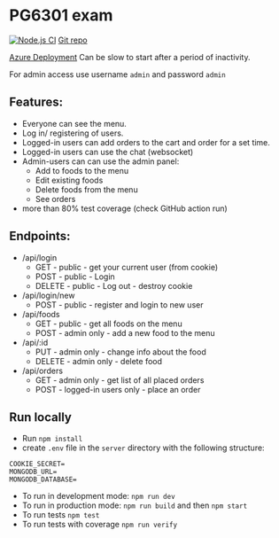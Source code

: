 # PG6301 exam

[![Node.js CI](https://github.com/pg6301-fall2022/exam-jalvsaker/actions/workflows/node.js.yml/badge.svg)](https://github.com/pg6301-fall2022/exam-jalvsaker/actions/workflows/node.js.yml)
[Git repo](https://github.com/pg6301-fall2022/exam-jalvsaker)

[Azure Deployment](http://pg6301exam-1038.azurewebsites.net/)
Can be slow to start after a period of inactivity.

For admin access use username `admin` and password `admin`

## Features: 
* Everyone can see the menu.
* Log in/ registering of users.
* Logged-in users can add orders to the cart and order for a set time.
* Logged-in users can use the chat (websocket)
* Admin-users can can use the admin panel:
  * Add to foods to the menu
  * Edit existing foods
  * Delete foods from the menu
  * See orders
* more than 80% test coverage (check GitHub action run)

## Endpoints:
* /api/login
  * GET - public - get your current user (from cookie)
  * POST - public - Login
  * DELETE - public - Log out - destroy cookie
* /api/login/new
  * POST - public - register and login to new user
* /api/foods
  * GET - public - get all foods on the menu
  * POST - admin only - add a new food to the menu
* /api/:id
  * PUT - admin only - change info about the food
  * DELETE - admin only - delete food
* /api/orders
  * GET - admin only - get list of all placed orders
  * POST - logged-in users only - place an order

## Run locally
  * Run `npm install`
  * create `.env` file in the `server` directory with the following structure: 
```
COOKIE_SECRET=
MONGODB_URL=
MONGODB_DATABASE=
```
* To run in development mode: `npm run dev`
* To run in production mode: `npm run build` and then `npm start`
* To run tests `npm test`
* To run tests with coverage `npm run verify`